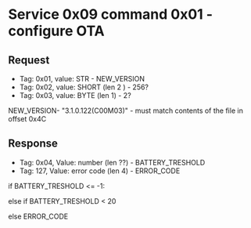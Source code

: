 # Service 0x09 command 0x01 - configure OTA

## Request

* Tag: 0x01, value: STR  - NEW_VERSION
* Tag: 0x02, value: SHORT (len 2 ) - 256?
* Tag: 0x03, value: BYTE (len 1) - 2?

NEW_VERSION- "3.1.0.122(C00M03)" - must match contents of the file in offset 0x4C

## Response

* Tag: 0x04, Value: number (len ??) - BATTERY_TRESHOLD
* Tag: 127, Value: error code (len 4) - ERROR_CODE

if BATTERY_TRESHOLD <= -1:

else if BATTERY_TRESHOLD < 20

else ERROR_CODE


